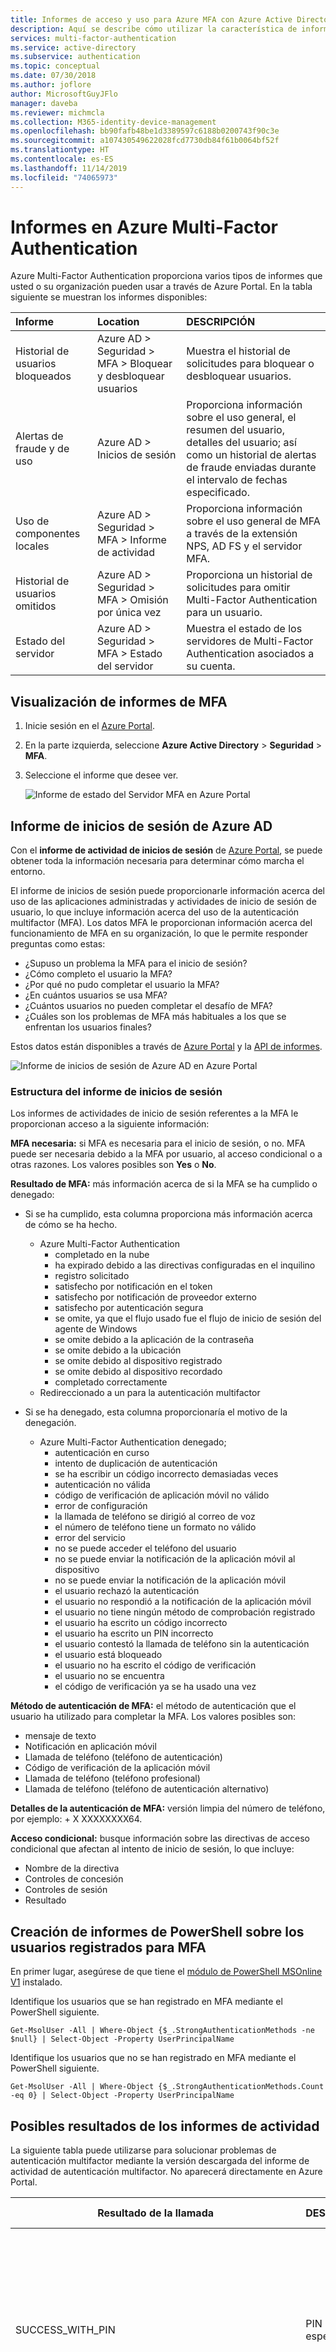 ```yaml
---
title: Informes de acceso y uso para Azure MFA con Azure Active Directory
description: Aquí se describe cómo utilizar la característica de informes de Azure Multi-Factor Authentication.
services: multi-factor-authentication
ms.service: active-directory
ms.subservice: authentication
ms.topic: conceptual
ms.date: 07/30/2018
ms.author: joflore
author: MicrosoftGuyJFlo
manager: daveba
ms.reviewer: michmcla
ms.collection: M365-identity-device-management
ms.openlocfilehash: bb90fafb48be1d3389597c6188b0200743f90c3e
ms.sourcegitcommit: a107430549622028fcd7730db84f61b0064bf52f
ms.translationtype: HT
ms.contentlocale: es-ES
ms.lasthandoff: 11/14/2019
ms.locfileid: "74065973"
---
```

# <a name="reports-in-azure-multi-factor-authentication"></a>Informes en Azure Multi-Factor Authentication

Azure Multi-Factor Authentication proporciona varios tipos de informes que usted o su organización pueden usar a través de Azure Portal. En la tabla siguiente se muestran los informes disponibles:

| Informe | Location | DESCRIPCIÓN |
|:--- |:--- |:--- |
| Historial de usuarios bloqueados | Azure AD > Seguridad > MFA > Bloquear y desbloquear usuarios | Muestra el historial de solicitudes para bloquear o desbloquear usuarios. |
| Alertas de fraude y de uso | Azure AD > Inicios de sesión | Proporciona información sobre el uso general, el resumen del usuario, detalles del usuario; así como un historial de alertas de fraude enviadas durante el intervalo de fechas especificado. |
| Uso de componentes locales | Azure AD > Seguridad > MFA > Informe de actividad | Proporciona información sobre el uso general de MFA a través de la extensión NPS, AD FS y el servidor MFA. |
| Historial de usuarios omitidos | Azure AD > Seguridad > MFA > Omisión por única vez | Proporciona un historial de solicitudes para omitir Multi-Factor Authentication para un usuario. |
| Estado del servidor | Azure AD > Seguridad > MFA > Estado del servidor | Muestra el estado de los servidores de Multi-Factor Authentication asociados a su cuenta. |

## <a name="view-mfa-reports"></a>Visualización de informes de MFA

1. Inicie sesión en el [Azure Portal](https://portal.azure.com).
2. En la parte izquierda, seleccione **Azure Active Directory** > **Seguridad** > **MFA**.
3. Seleccione el informe que desee ver.

   ![Informe de estado del Servidor MFA en Azure Portal](./media/howto-mfa-reporting/report.png)

## <a name="azure-ad-sign-ins-report"></a>Informe de inicios de sesión de Azure AD

Con el **informe de actividad de inicios de sesión** de [Azure Portal](https://portal.azure.com), se puede obtener toda la información necesaria para determinar cómo marcha el entorno.

El informe de inicios de sesión puede proporcionarle información acerca del uso de las aplicaciones administradas y actividades de inicio de sesión de usuario, lo que incluye información acerca del uso de la autenticación multifactor (MFA). Los datos MFA le proporcionan información acerca del funcionamiento de MFA en su organización, lo que le permite responder preguntas como estas:

- ¿Supuso un problema la MFA para el inicio de sesión?
- ¿Cómo completo el usuario la MFA?
- ¿Por qué no pudo completar el usuario la MFA?
- ¿En cuántos usuarios se usa MFA?
- ¿Cuántos usuarios no pueden completar el desafío de MFA?
- ¿Cuáles son los problemas de MFA más habituales a los que se enfrentan los usuarios finales?

Estos datos están disponibles a través de [Azure Portal](https://portal.azure.com) y la [API de informes](../reports-monitoring/concept-reporting-api.md).

![Informe de inicios de sesión de Azure AD en Azure Portal](./media/howto-mfa-reporting/sign-in-report.png)

### <a name="sign-ins-report-structure"></a>Estructura del informe de inicios de sesión

Los informes de actividades de inicio de sesión referentes a la MFA le proporcionan acceso a la siguiente información:

**MFA necesaria:** si MFA es necesaria para el inicio de sesión, o no. MFA puede ser necesaria debido a la MFA por usuario, al acceso condicional o a otras razones. Los valores posibles son **Yes** o **No**.

**Resultado de MFA:** más información acerca de si la MFA se ha cumplido o denegado:

- Si se ha cumplido, esta columna proporciona más información acerca de cómo se ha hecho.
   - Azure Multi-Factor Authentication
      - completado en la nube
      - ha expirado debido a las directivas configuradas en el inquilino
      - registro solicitado
      - satisfecho por notificación en el token
      - satisfecho por notificación de proveedor externo
      - satisfecho por autenticación segura
      - se omite, ya que el flujo usado fue el flujo de inicio de sesión del agente de Windows
      - se omite debido a la aplicación de la contraseña
      - se omite debido a la ubicación
      - se omite debido al dispositivo registrado
      - se omite debido al dispositivo recordado
      - completado correctamente
   - Redireccionado a un para la autenticación multifactor

- Si se ha denegado, esta columna proporcionaría el motivo de la denegación.
   - Azure Multi-Factor Authentication denegado;
      - autenticación en curso
      - intento de duplicación de autenticación
      - se ha escribir un código incorrecto demasiadas veces
      - autenticación no válida
      - código de verificación de aplicación móvil no válido
      - error de configuración
      - la llamada de teléfono se dirigió al correo de voz
      - el número de teléfono tiene un formato no válido
      - error del servicio
      - no se puede acceder el teléfono del usuario
      - no se puede enviar la notificación de la aplicación móvil al dispositivo
      - no se puede enviar la notificación de la aplicación móvil
      - el usuario rechazó la autenticación
      - el usuario no respondió a la notificación de la aplicación móvil
      - el usuario no tiene ningún método de comprobación registrado
      - el usuario ha escrito un código incorrecto
      - el usuario ha escrito un PIN incorrecto
      - el usuario contestó la llamada de teléfono sin la autenticación
      - el usuario está bloqueado
      - el usuario no ha escrito el código de verificación
      - el usuario no se encuentra
      - el código de verificación ya se ha usado una vez

**Método de autenticación de MFA:** el método de autenticación que el usuario ha utilizado para completar la MFA. Los valores posibles son:

- mensaje de texto
- Notificación en aplicación móvil
- Llamada de teléfono (teléfono de autenticación)
- Código de verificación de la aplicación móvil
- Llamada de teléfono (teléfono profesional)
- Llamada de teléfono (teléfono de autenticación alternativo)

**Detalles de la autenticación de MFA:** versión limpia del número de teléfono, por ejemplo: + X XXXXXXXX64.

**Acceso condicional:** busque información sobre las directivas de acceso condicional que afectan al intento de inicio de sesión, lo que incluye:

- Nombre de la directiva
- Controles de concesión
- Controles de sesión
- Resultado

## <a name="powershell-reporting-on-users-registered-for-mfa"></a>Creación de informes de PowerShell sobre los usuarios registrados para MFA

En primer lugar, asegúrese de que tiene el [módulo de PowerShell MSOnline V1](https://docs.microsoft.com/powershell/azure/active-directory/overview?view=azureadps-1.0) instalado.

Identifique los usuarios que se han registrado en MFA mediante el PowerShell siguiente.

```Get-MsolUser -All | Where-Object {$_.StrongAuthenticationMethods -ne $null} | Select-Object -Property UserPrincipalName```

Identifique los usuarios que no se han registrado en MFA mediante el PowerShell siguiente.

```Get-MsolUser -All | Where-Object {$_.StrongAuthenticationMethods.Count -eq 0} | Select-Object -Property UserPrincipalName```

## <a name="possible-results-in-activity-reports"></a>Posibles resultados de los informes de actividad

La siguiente tabla puede utilizarse para solucionar problemas de autenticación multifactor mediante la versión descargada del informe de actividad de autenticación multifactor. No aparecerá directamente en Azure Portal.

| Resultado de la llamada | DESCRIPCIÓN | Descripción amplia |
| --- | --- | --- |
| SUCCESS_WITH_PIN | PIN especificado | El usuario ha especificado un PIN.  Si la autenticación se realizó correctamente, significa que ha escrito el PIN correcto.  Si se deniega la autenticación, ha escrito un PIN incorrecto o el usuario está establecido en modo estándar. |
| SUCCESS_NO_PIN | Solo # especificado | Si el usuario está establecido en modo PIN y se deniega la autenticación, esto significa que el usuario no ha escrito el PIN y solo ha escrito el carácter #.  Si el usuario está establecido en modo estándar y la autenticación se ha realizado correctamente, esto significa que el usuario solo ha escrito el carácter #, que es lo que se debe hacer en modo estándar. |
| SUCCESS_WITH_PIN_BUT_TIMEOUT | # no presionado tras la entrada | El usuario no envió los dígitos DTMF porque no se especificó #.  Los otros dígitos especificados no se han enviado a menos que se presione # para indicar la finalización de la entrada. |
|SUCCESS_NO_PIN_BUT_TIMEOUT | Sin entrada de teléfono - Tiempo de espera agotado | Se respondió la llamada, pero no hubo respuesta.  Esto típicamente indica que la llamada la ha contestado el buzón de voz. |
| SUCCESS_PIN_EXPIRED | PIN expirado y no cambiado | El PIN del usuario ha expirado y se le ha pedido que lo cambie, pero el cambio de PIN no se ha completado correctamente. |
| SUCCESS_USED_CACHE | Caché usada | La autenticación se realizó correctamente sin una llamada a Multi-Factor Authentication, ya que se produjo una autenticación previa correcta para el mismo nombre de usuario dentro del período de caché configurado. |
| SUCCESS_BYPASSED_AUTH | Autenticación omitida | La autenticación se realizó correctamente mediante la omisión por única vez iniciada por el usuario.  Vea el informe del historial de usuarios omitidos para obtener más detalles sobre la omisión. |
| SUCCESS_USED_IP_BASED_CACHE | Caché usada basada en IP | La autenticación se realizó correctamente sin una llamada a Multi-Factor Authentication, ya que se produjo una autenticación previa correcta para el mismo nombre de usuario, nombre de la aplicación y dirección IP dentro del período de caché configurado. |
| SUCCESS_USED_APP_BASED_CACHE | Caché usada basada en la aplicación | La autenticación se realizó correctamente sin una llamada a Multi-Factor Authentication, ya que se produjo una autenticación previa correcta para el mismo nombre de usuario y nombre de la aplicación dentro del período de caché configurado. |
| SUCCESS_INVALID_INPUT | Entrada de teléfono no válido | La respuesta enviada desde el teléfono no es válida.  Podría tratarse de una máquina de fax o módem o quizá que el usuario haya escrito * como parte de su PIN. |
| SUCCESS_USER_BLOCKED | Usuario bloqueado | El número de teléfono del usuario está bloqueado.  El usuario puede iniciar un número bloqueado durante una llamada de autenticación o un administrador mediante Azure Portal. <br> NOTA:   El número de bloqueo también es una característica de la alerta de fraude. |
| SUCCESS_SMS_AUTHENTICATED | Mensaje de texto autenticado | Para el mensaje de prueba bidireccional, el usuario ha respondido correctamente con su código de acceso de un solo uso (OTP) o bien OTP más el PIN. |
| SUCCESS_SMS_SENT | Mensaje de texto enviado | En el caso de los mensajes de texto, el mensaje de texto que contiene el código de acceso de un solo uso (OTP) se envió correctamente.  El usuario especificará el OTP o el OTP y el PIN en la aplicación para completar la autenticación. |
| SUCCESS_PHONE_APP_AUTHENTICATED | Aplicación móvil autenticada | El usuario que se autenticó correctamente mediante la aplicación móvil. |
| SUCCESS_OATH_CODE_PENDING | Código OATH pendiente | Al usuario se le pidió el código OATH pero no respondió. |
| SUCCESS_OATH_CODE_VERIFIED | Código OATH verificado | El usuario ha especificado un código OATH válido cuando se le solicita. |
| SUCCESS_FALLBACK_OATH_CODE_VERIFIED | Código OATH de reserva verificado | Al usuario se le denegó la autenticación con su método principal de Multi-Factor Authentication y luego se le proporcionó un código OATH válido para la reserva. |
| SUCCESS_FALLBACK_SECURITY_QUESTIONS_ANSWERED | Preguntas de seguridad de reserva contestadas | Al usuario se le denegó la autenticación al utilizar su método principal de Multi-Factor Authentication y luego respondió sus preguntas de seguridad correctamente para la reserva. |
| FAILED_PHONE_BUSY | Autenticación en curso | Multi-Factor Authentication ya está procesando una autenticación para este usuario.  Esto es causado a menudo por clientes RADIUS que envían múltiples solicitudes de autenticación durante el mismo inicio de sesión. |
| CONFIG_ISSUE | Teléfono inaccesible | Se intentó realizar una llamada, pero no se pudo realizar o no se respondió.  Esto incluye la señal de ocupado, la señal de ocupado rápida (desconectado), tri-tonos (número que ya no está en servicio), agotamiento del tiempo de espera mientras suena, etc. |
| FAILED_INVALID_PHONENUMBER | Formato de número de teléfono no válido | El número de teléfono tiene un formato no válido.  Los números de teléfono deben ser numéricos y deben tener 10 dígitos para el código de país +1 (Estados Unidos y Canadá). |
| FAILED_USER_HUNGUP_ON_US | El usuario colgó el teléfono | El usuario contestó el teléfono, pero luego colgó sin presionar ningún botón. |
| FAILED_INVALID_EXTENSION | Extensión no válida | La extensión contiene caracteres no válidos.  Solo se permiten dígitos, comas, * y #.  También se puede usar el prefijo @. |
| FAILED_FRAUD_CODE_ENTERED | Código de fraude especificado | El usuario optó por notificar el fraude durante la llamada, lo que dio como resultado una autenticación denegada y un número de teléfono bloqueado.| 
| FAILED_SERVER_ERROR | No se puede realizar la llamada | El servicio Multi-Factor Authentication no pudo realizar la llamada. |
| FAILED_SMS_NOT_SENT | No se pudo enviar el mensaje de texto | No se ha podido enviar el mensaje de texto.  Se deniega la autenticación. |
| FAILED_SMS_OTP_INCORRECT | OTP de mensaje de texto incorrecto | El usuario especificó un código de acceso de un solo uso (OTP) incorrecto del mensaje de texto que recibió.  Se deniega la autenticación. |
| FAILED_SMS_OTP_PIN_INCORRECT | OTP + PIN de mensaje de texto incorrectos | El usuario especificó un código de acceso un solo uso (OTP) o un PIN de usuario incorrectos.  Se deniega la autenticación. |
| FAILED_SMS_MAX_OTP_RETRY_REACHED | Superó el número máximo de intentos de OTP de mensajes de texto | El usuario ha superado el número máximo de intentos de código de acceso de un solo uso (OTP). |
| FAILED_PHONE_APP_DENIED | Aplicación móvil denegada | El usuario denegó la autenticación en la aplicación móvil al presionar el botón Denegar. |
| FAILED_PHONE_APP_INVALID_PIN | PIN de aplicación móvil no válido | El usuario especificó un PIN no válido al autenticarse en la aplicación móvil. |
| FAILED_PHONE_APP_PIN_NOT_CHANGED | PIN de aplicación móvil no cambiado | El usuario no completó correctamente un cambio de PIN necesario en la aplicación móvil. |
| FAILED_FRAUD_REPORTED | Fraude notificado | El usuario notificó un fraude en la aplicación móvil. |
| FAILED_PHONE_APP_NO_RESPONSE | Sin respuesta de aplicación móvil | El usuario no respondió a la solicitud de autenticación de la aplicación móvil. |
| FAILED_PHONE_APP_ALL_DEVICES_BLOCKED | Todos los dispositivos de aplicación móvil bloqueados | Los dispositivos de aplicación móvil para este usuario ya no responden a las notificaciones y se han bloqueado. |
| FAILED_PHONE_APP_NOTIFICATION_FAILED | Error de notificación de aplicación móvil | Se produjo un error al intentar enviar una notificación a la aplicación móvil en el dispositivo del usuario. |
| FAILED_PHONE_APP_INVALID_RESULT | Resultado de aplicación móvil no válido | La aplicación móvil devolvió un resultado no válido. |
| FAILED_OATH_CODE_INCORRECT | Código OATH incorrecto | El usuario especificó un código OATH incorrecto.  Se deniega la autenticación. |
| FAILED_OATH_CODE_PIN_INCORRECT | Código OATH y PIN incorrectos | El usuario especificó un código OATH o un PIN de usuario incorrectos.  Se deniega la autenticación. |
| FAILED_OATH_CODE_DUPLICATE | Código OATH duplicado | El usuario especificó un código OATH que se había utilizado previamente.  Se deniega la autenticación. |
| FAILED_OATH_CODE_OLD | Código OATH no actualizado | El usuario especificó un código OATH que precede a un código OATH utilizado previamente.  Se deniega la autenticación. |
| FAILED_OATH_TOKEN_TIMEOUT | Tiempo de espera de resultado de código OATH | El usuario tardó demasiado en especificar el código OATH y el intento de Multi-Factor Authentication ya se había agotado. |
| FAILED_SECURITY_QUESTIONS_TIMEOUT | Tiempo de espera de resultado de preguntas de seguridad | El usuario tardó demasiado en escribir la respuesta a las preguntas de seguridad y el intento de Multi-Factor Authentication ya se ha agotado. |
| FAILED_AUTH_RESULT_TIMEOUT | Tiempo de espera de resultado de autenticación | El usuario tardó demasiado en completar el intento de Multi-Factor Authentication. |
| FAILED_AUTHENTICATION_THROTTLED | Autenticación limitada | El servicio ha limitado el intento de Multi-Factor Authentication. |

## <a name="next-steps"></a>Pasos siguientes

* [Uso de SSPR y MFA, y creación de informes de información](howto-authentication-methods-usage-insights.md)
* [Para los usuarios](../user-help/multi-factor-authentication-end-user.md)
* [Lugar de implementación](concept-mfa-whichversion.md)
